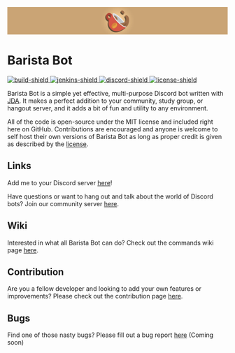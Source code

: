 ![Barista](branding/banner.jpg)

# Barista Bot

[build-status]: https://jenkins.evyn.me/job/baristabot
[discord-invite]: https://discord.gg/u8hAu6sEtw
[jenkins]: https://jenkins.evyn.me/job/baristabot
[license]: https://github.com/thetechnicalfox/baristabot/tree/master/LICENSE
[build-shield]: https://jenkins.evyn.me/buildStatus/icon?job=baristabot
[discord-shield]: https://discord.com/api/guilds/809619459475898388/widget.png
[jenkins-shield]: https://img.shields.io/badge/Download-Jenkins-blue.svg
[license-shield]: https://img.shields.io/badge/License-MIT-red.svg
[ ![build-shield][] ][build-status]
[ ![jenkins-shield][] ][jenkins]
[ ![discord-shield][] ][discord-invite]
[ ![license-shield][] ][license]

Barista Bot is a simple yet effective, multi-purpose Discord bot written with [JDA](https://github.com/DV8FromTheWorld/JDA). It makes a perfect addition to your community, study group, or hangout server, and it adds a bit of fun and utility to any environment.

All of the code is open-source under the MIT license and included right here on GitHub. Contributions are encouraged and anyone is welcome to self host their own versions of Barista Bot as long as proper credit is given as described by the [license](LICENSE).

## Links
Add me to your Discord server [here](https://discord.com/api/oauth2/authorize?client_id=619532814093910016&permissions=1576266966&scope=bot)!

Have questions or want to hang out and talk about the world of Discord bots? Join our community server [here](https://discord.gg/u8hAu6sEtw).

## Wiki
Interested in what all Barista Bot can do? Check out the commands wiki page [here](https://github.com/thetechnicalfox/baristabot/wiki/Commands).

## Contribution
Are you a fellow developer and looking to add your own features or improvements? Please check out the contribution page [here](https://github.com/thetechnicalfox/baristabot/wiki/Contribution).

## Bugs
Find one of those nasty bugs? Please fill out a bug report [here]() (Coming soon)
